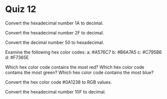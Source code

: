 # Quiz 12

Convert the hexadecimal number 1A to decimal.

Convert the hexadecimal number 2F to decimal.

Convert the decimal number 50 to hexadecimal.

Examine the following hex color codes:
a: #A576C7
b: #B6A7A5
c: #C795B6
d: #F7365E

Which hex color code contains the most red?
Which hex color code contains the most green?
Which hex color code contains the most blue?

Convert the hex color code #0A1238 to RGB values.

Convert the hexadecimal number 10F to decimal.
